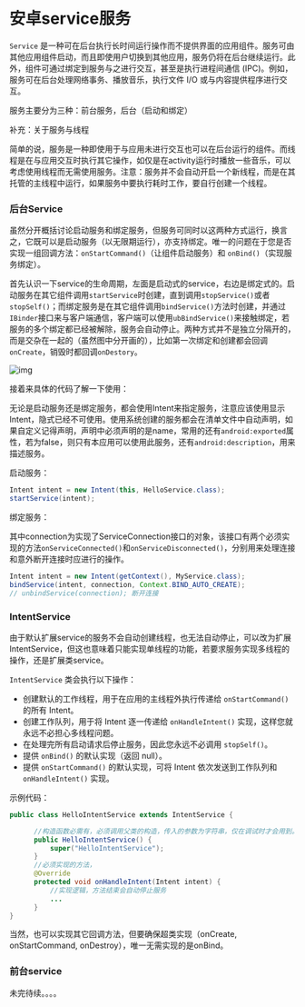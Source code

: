 # 安卓service服务

`Service` 是一种可在后台执行长时间运行操作而不提供界面的应用组件。服务可由其他应用组件启动，而且即使用户切换到其他应用，服务仍将在后台继续运行。此外，组件可通过绑定到服务与之进行交互，甚至是执行进程间通信 (IPC)。例如，服务可在后台处理网络事务、播放音乐，执行文件 I/O 或与内容提供程序进行交互。

服务主要分为三种：前台服务，后台（启动和绑定）

补充：关于服务与线程

简单的说，服务是一种即使用于与应用未进行交互也可以在后台运行的组件。而线程是在与应用交互时执行其它操作，如仅是在activity运行时播放一些音乐，可以考虑使用线程而无需使用服务。注意：服务并不会自动开启一个新线程，而是在其托管的主线程中运行，如果服务中要执行耗时工作，要自行创建一个线程。

### 后台Service

虽然分开概括讨论启动服务和绑定服务，但服务可同时以这两种方式运行，换言之，它既可以是启动服务（以无限期运行），亦支持绑定。唯一的问题在于您是否实现一组回调方法：`onStartCommand()`（让组件启动服务）和 `onBind()`（实现服务绑定）。

首先认识一下service的生命周期，左面是启动式的service，右边是绑定式的。启动服务在其它组件调用`startService`时创建，直到调用`stopService()`或者`stopSelf()`；而绑定服务是在其它组件调用`bindService()`方法时创建，并通过`IBinder`接口来与客户端通信，客户端可以使用`ubBindService()`来接触绑定，若服务的多个绑定都已经被解除，服务会自动停止。两种方式并不是独立分隔开的，而是交杂在一起的（虽然图中分开画的），比如第一次绑定和创建都会回调`onCreate`，销毁时都回调`onDestory`。

![img](https://developer.android.google.cn/images/service_lifecycle.png)

接着来具体的代码了解一下使用：

无论是启动服务还是绑定服务，都会使用Intent来指定服务，注意应该使用显示Intent，隐式已经不可使用。使用系统创建的服务都会在清单文件中自动声明，如果自定义记得声明，声明中必须声明的是name，常用的还有`android:exported`属性，若为false，则只有本应用可以使用此服务，还有`android:description`，用来描述服务。

启动服务：

```java
Intent intent = new Intent(this, HelloService.class);
startService(intent);
```

绑定服务：

其中connection为实现了ServiceConnection接口的对象，该接口有两个必须实现的方法`onServiceConnected()`和`onServiceDisconnected()`，分别用来处理连接和意外断开连接时应进行的操作。

```java
Intent intent = new Intent(getContext(), MyService.class);
bindService(intent, connection, Context.BIND_AUTO_CREATE);
// unbindService(connection); 断开连接
```

### IntentService

由于默认扩展service的服务不会自动创建线程，也无法自动停止，可以改为扩展IntentService，但这也意味着只能实现单线程的功能，若要求服务实现多线程的操作，还是扩展类service。

`IntentService` 类会执行以下操作：

- 创建默认的工作线程，用于在应用的主线程外执行传递给 `onStartCommand()` 的所有 Intent。
- 创建工作队列，用于将 Intent 逐一传递给 `onHandleIntent()` 实现，这样您就永远不必担心多线程问题。
- 在处理完所有启动请求后停止服务，因此您永远不必调用 `stopSelf()`。
- 提供 `onBind()` 的默认实现（返回 null）。
- 提供 `onStartCommand()` 的默认实现，可将 Intent 依次发送到工作队列和 `onHandleIntent()` 实现。

示例代码：

```java
public class HelloIntentService extends IntentService {

      //构造函数必需有，必须调用父类的构造，传入的参数为字符串，仅在调试时才会用到。
      public HelloIntentService() {
          super("HelloIntentService");
      }
	  //必须实现的方法，
      @Override
      protected void onHandleIntent(Intent intent) {
          //实现逻辑，方法结束会自动停止服务
          ...
      }
}
```

当然，也可以实现其它回调方法，但要确保超类实现（onCreate, onStartCommand, onDestroy），唯一无需实现的是onBind。

### 前台service

未完待续。。。。

